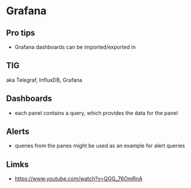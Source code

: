 # Grafana

## Pro tips
- Grafana dashboards can be imported/exported in 

## TIG
aka Telegraf, InfluxDB, Grafana

## Dashboards
- each panel contains a query, which provides the data for the panel

## Alerts
- queries from the panes might be used as an example for alert queries

## Limks
- https://www.youtube.com/watch?v=QGG_76OmRnA
